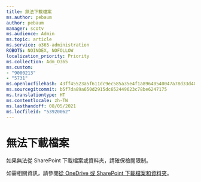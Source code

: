 ```yaml
---
title: 無法下載檔案
ms.author: pebaum
author: pebaum
manager: scotv
ms.audience: Admin
ms.topic: article
ms.service: o365-administration
ROBOTS: NOINDEX, NOFOLLOW
localization_priority: Priority
ms.collection: Adm_O365
ms.custom:
- "9000213"
- "5731"
ms.openlocfilehash: 43ff45523a5f611dc9ec585a35e4f1a89640540047a78d33d40629e6525c6927
ms.sourcegitcommit: b5f7da89a650d2915dc652449623c78be6247175
ms.translationtype: HT
ms.contentlocale: zh-TW
ms.lasthandoff: 08/05/2021
ms.locfileid: "53920062"
---
```

# <a name="unable-to-download-files"></a>無法下載檔案

如果無法從 SharePoint 下載檔案或資料夾，請確保檢閱限制。

如需相關資訊，請參閱[從 OneDrive 或 SharePoint 下載檔案和資料夾](https://support.office.com/article/download-files-and-folders-from-onedrive-or-sharepoint-5c7397b7-19c7-4893-84fe-d02e8fa5df05)。
